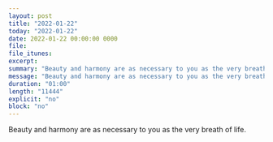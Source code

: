 ```yaml
---
layout: post
title: "2022-01-22"
today: "2022-01-22"
date: 2022-01-22 00:00:00 0000
file:
file_itunes:
excerpt:
summary: "Beauty and harmony are as necessary to you as the very breath of life."
message: "Beauty and harmony are as necessary to you as the very breath of life."
duration: "01:00"
length: "11444"
explicit: "no"
block: "no"
---
```

Beauty and harmony are as necessary to you as the very breath of life.

